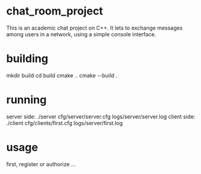 # chat_room_project
This is an academic chat project on C++. It lets to exchange messages among users in a network, using a simple console interface.

# building
mkdir build
cd build
cmake ..
cmake --build .

# running
server side: ./server cfg/server/server.cfg logs/server/server.log
client side: ./client cfg/clients/first.cfg logs/server/first.log

# usage
first, register or authorize ...
